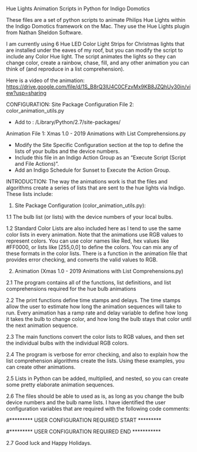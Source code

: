 Hue Lights Animation Scripts in Python for Indigo Domotics

These files are a set of python scripts to animate Philips Hue Lights within the Indigo Domotics framework on the Mac. They use the Hue Lights plugin from Nathan Sheldon Software.

I am currently using 6 Hue LED Color Light Strips for Christmas lights that are installed under the eaves of my roof, but you can modify the script to include any Color Hue light. The script animates the lights so they can change color, create a rainbow, chase, fill, and any other animation you can think of (and reproduce in a list comprehension).

Here is a video of the animation:
https://drive.google.com/file/d/1S_B8rQ3lU4C0CFzvMx9KB8JZQhUy30in/view?usp=sharing


CONFIGURATION:
Site Package Configuration File 2: color_animation_utils.py

 - Add to : /Library/Python/2.7/site-packages/

Animation File 1: Xmas 1.0 - 2019 Animations with List Comprehensions.py

 - Modify the Site Specific Configuration section at the top to define the lists of your bulbs and the device numbers.
 - Include this file in an Indigo Action Group as an “Execute Script (Script and File Actions)”. 
 - Add an Indigo Schedule for Sunset to Execute the Action Group. 


INTRODUCTION:
The way the animations work is that the files and algorithms create a series of lists that are sent to the hue lights via Indigo. These lists include:

1.  Site Package Configuration (color_animation_utils.py):

1.1 The bulb list (or lists) with the device numbers of your local bulbs. 

1.2 Standard Color Lists are also included here as I tend to use the same color lists in every animation. Note that the animations use RGB values to represent colors. You can use color names like Red, hex values like #FF0000, or lists like [255,0,0] to define the colors. You can mix any of these formats in the color lists. There is a function in the animation file that provides error checking, and converts the valid values to RGB.

2. Animation (Xmas 1.0 - 2019 Animations with List Comprehensions.py)

2.1 The program contains all of the functions, list definitions, and list comprehensions required for the hue bulb animations

2.2 The print functions define time stamps and delays. The time stamps allow the user to estimate how long the animation sequences will take to run. Every animation has a ramp rate and delay variable to define how long it takes the bulb to change color, and how long the bulb stays that color until the next animation sequence. 

2.3 The main functions convert the color lists to RGB values, and then set the individual bulbs with the individual RGB colors.

2.4 The program is verbose for error checking, and also to explain how the list comprehension algorithms create the lists. Using these examples, you can create other animations.

2.5 Lists in Python can be added, multiplied, and nested, so you can create some pretty elaborate animation sequences.

2.6 The files should be able to used as is, as long as you change the bulb device numbers and the bulb name lists. I have identified the user configuration variables that are required with the following code comments:

#********* USER CONFIGURATION REQUIRED START *********

#********* USER CONFIGURATION REQUIRED END ***********

2.7 Good luck and Happy Holidays. 
